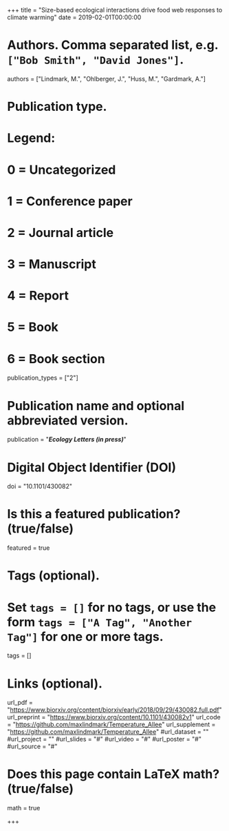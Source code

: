 +++
title = "Size-based ecological interactions drive food web responses to climate warming"
date = 2019-02-01T00:00:00

# Authors. Comma separated list, e.g. `["Bob Smith", "David Jones"]`.
authors = ["Lindmark, M.", "Ohlberger, J.", "Huss, M.", "Gardmark, A."]

# Publication type.
# Legend:
# 0 = Uncategorized
# 1 = Conference paper
# 2 = Journal article
# 3 = Manuscript
# 4 = Report
# 5 = Book
# 6 = Book section
publication_types = ["2"]

# Publication name and optional abbreviated version.
publication = "***Ecology Letters (in press)***"

# Digital Object Identifier (DOI)
doi = "10.1101/430082"

# Is this a featured publication? (true/false)
featured = true

# Tags (optional).
#   Set `tags = []` for no tags, or use the form `tags = ["A Tag", "Another Tag"]` for one or more tags.
tags = []

# Links (optional).
url_pdf = "https://www.biorxiv.org/content/biorxiv/early/2018/09/29/430082.full.pdf"
url_preprint = "https://www.biorxiv.org/content/10.1101/430082v1"
url_code = "https://github.com/maxlindmark/Temperature_Allee"
url_supplement = "https://github.com/maxlindmark/Temperature_Allee"
#url_dataset = ""
#url_project = ""
#url_slides = "#"
#url_video = "#"
#url_poster = "#"
#url_source = "#"

# Does this page contain LaTeX math? (true/false)
math = true

+++

